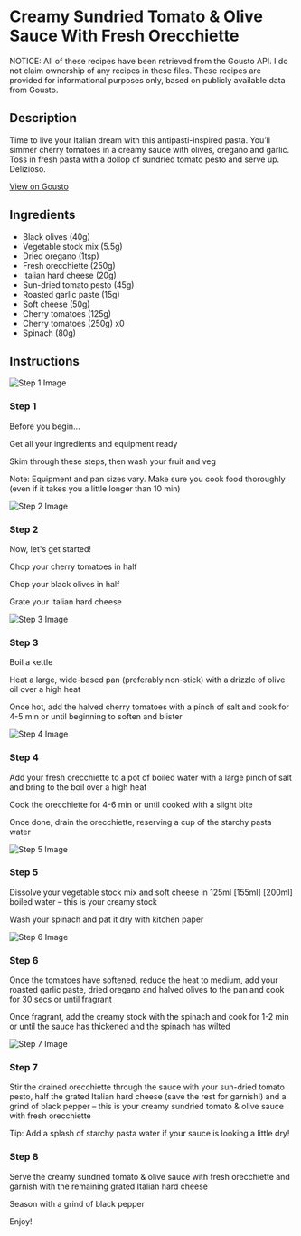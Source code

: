 # Creamy Sundried Tomato & Olive Sauce With Fresh Orecchiette 

NOTICE: All of these recipes have been retrieved from the Gousto API. I do not claim ownership of any recipes in these files. These recipes are provided for informational purposes only, based on publicly available data from Gousto.

## Description

Time to live your Italian dream with this antipasti-inspired pasta. You’ll simmer cherry tomatoes in a creamy sauce with olives, oregano and garlic. Toss in fresh pasta with a dollop of sundried tomato pesto and serve up. Delizioso.

[View on Gousto](https://www.gousto.co.uk/recipes/cookbook/creamy-sundried-tomato-olive-sauce-with-fresh-orecchiette)

## Ingredients

- Black olives (40g)
- Vegetable stock mix (5.5g)
- Dried oregano (1tsp)
- Fresh orecchiette (250g)
- Italian hard cheese (20g)
- Sun-dried tomato pesto (45g)
- Roasted garlic paste (15g)
- Soft cheese (50g)
- Cherry tomatoes (125g)
- Cherry tomatoes (250g) x0
- Spinach (80g)

## Instructions

![Step 1 Image](https://production-media.gousto.co.uk/cms/recipe-step-image/Admin10mm-Step-1-2-1705050386152-x200.jpg)

### Step 1

Before you begin...

Get all your ingredients and equipment ready

Skim through these steps, then wash your fruit and veg

Note: Equipment and pan sizes vary. Make sure you cook food thoroughly (even if it takes you a little longer than 10 min)

![Step 2 Image](https://production-media.gousto.co.uk/cms/recipe-step-image/step-2-copy-39-1705050339646-x200.jpg)

### Step 2

Now, let's get started!

Chop your cherry tomatoes in half

Chop your black olives in half

Grate your Italian hard cheese

![Step 3 Image](https://production-media.gousto.co.uk/cms/recipe-step-image/step-3-copy-41-1705050347157-x200.jpg)

### Step 3

Boil a kettle

Heat a large, wide-based pan (preferably non-stick) with a drizzle of olive oil over a high heat

Once hot, add the halved cherry tomatoes with a pinch of salt and cook for 4-5 min or until beginning to soften and blister

![Step 4 Image](https://production-media.gousto.co.uk/cms/recipe-step-image/step-4-copy-40-1705050351283-x200.jpg)

### Step 4

Add your fresh orecchiette to a pot of boiled water with a large pinch of salt and bring to the boil over a high heat

Cook the orecchiette for 4-6 min or until cooked with a slight bite

Once done, drain the orecchiette, reserving a cup of the starchy pasta water

![Step 5 Image](https://production-media.gousto.co.uk/cms/recipe-step-image/step-5-copy-38-1705050355284-x200.jpg)

### Step 5

Dissolve your vegetable stock mix and soft cheese in 125ml<span class="text-purple"> [155ml] </span><span class="text-danger">[200ml] </span>boiled water – this is your creamy stock

Wash your spinach and pat it dry with kitchen paper

![Step 6 Image](https://production-media.gousto.co.uk/cms/recipe-step-image/step-6-copy-36-1705050359625-x200.jpg)

### Step 6

Once the tomatoes have softened, reduce the heat to medium, add your roasted garlic paste, dried oregano and halved olives to the pan and cook for 30 secs or until fragrant

Once fragrant, add the creamy stock with the spinach and cook for 1-2 min or until the sauce has thickened and the spinach has wilted

![Step 7 Image](https://production-media.gousto.co.uk/cms/recipe-step-image/step-7-copy-28-1705050365028-x200.jpg)

### Step 7

Stir the drained orecchiette through the sauce with your sun-dried tomato pesto, half the grated Italian hard cheese (save the rest for garnish!) and a grind of black pepper – this is your creamy sundried tomato & olive sauce with fresh orecchiette

Tip: Add a splash of starchy pasta water if your sauce is looking a little dry!

### Step 8

Serve the creamy sundried tomato & olive sauce with fresh orecchiette and garnish with the remaining grated Italian hard cheese

Season with a grind of black pepper

Enjoy!

